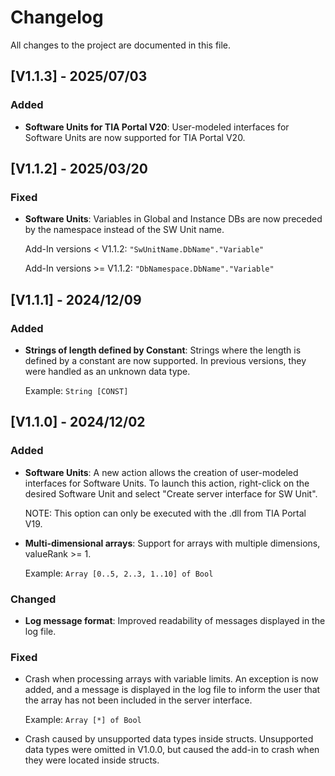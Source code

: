 # Changelog
All changes to the project are documented in this file.

## [V1.1.3] - 2025/07/03
### Added
- **Software Units for TIA Portal V20**: User-modeled interfaces for Software Units are now supported for TIA Portal V20.

## [V1.1.2] - 2025/03/20
### Fixed
- **Software Units**: Variables in Global and Instance DBs are now preceded by the namespace instead of the SW Unit name.

    Add-In versions < V1.1.2: `"SwUnitName.DbName"."Variable"`

    Add-In versions >= V1.1.2: `"DbNamespace.DbName"."Variable"`

## [V1.1.1] - 2024/12/09
### Added
- **Strings of length defined by Constant**: Strings where the length is defined by a constant are now supported. In previous versions, they were handled as an unknown data type.

    Example: `String [CONST]`


## [V1.1.0] - 2024/12/02
### Added
- **Software Units**: A new action allows the creation of user-modeled interfaces for Software Units. To launch this action, right-click on the desired Software Unit and select "Create server interface for SW Unit".

    NOTE: This option can only be executed with the .dll from TIA Portal V19.
- **Multi-dimensional arrays**: Support for arrays with multiple dimensions, valueRank >= 1.

    Example: `Array [0..5, 2..3, 1..10] of Bool`

### Changed
- **Log message format**: Improved readability of messages displayed in the log file.

### Fixed
- Crash when processing arrays with variable limits. An exception is now added, and a message is displayed in the log file to inform the user that the array has not been included in the server interface.

    Example: `Array [*] of Bool`

- Crash caused by unsupported data types inside structs. Unsupported data types were omitted in V1.0.0, but caused the add-in to crash when they were located inside structs.